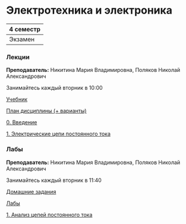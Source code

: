 # Электротехника и электроника

|4 семестр|
|---|
|Экзамен|

### Лекции

**Преподаватель:** Никитина Мария Владимировна, Поляков Николай Александрович

Занимайтесь каждый вторник в 10:00

[Учебник](https://books.ifmo.ru/file/pdf/493.pdf)

[План дисциплины (+ варианты)](Files/Electricals/00_примерный_план_М32xxх.pdf)

[0. Введение](Files/Electricals/лек00_описание_дисциплины.pdf)

[1. Электрические цепи постоянного тока](Files/Electricals/лек01_ЭЦ_постоянного_тока.pdf)

### Лабы

**Преподаватель:** Никитина Мария Владимировна, Поляков Николай Александрович

Занимайтесь каждый вторник в 11:40

[Домашние задания](Files/Electricals/00_var_dz.pdf)

[Лабы](https://books.ifmo.ru/file/pdf/2482.pdf)

[1. Анализ цепей постоянного тока](Files/Electricals/пр_лаб01_Анализ_цепей_постоянного_тока.pdf)
